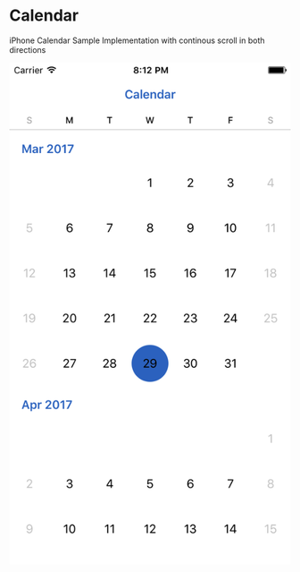 # Calendar
iPhone Calendar Sample Implementation with continous scroll in both directions

![alt iPhone Calendar.png](https://github.com/naveenshan01/calendar/blob/master/ScreenShot.png)
